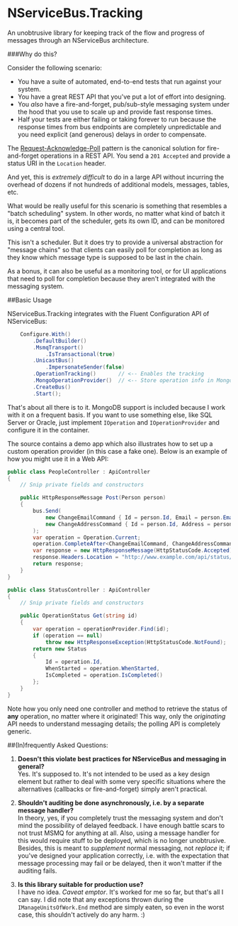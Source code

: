 NServiceBus.Tracking
====================

An unobtrusive library for keeping track of the flow and progress of messages through an NServiceBus architecture.

###Why do this?

Consider the following scenario:

  * You have a suite of automated, end-to-end tests that run against your system.
  * You have a great REST API that you've put a lot of effort into designing.
  * You *also* have a fire-and-forget, pub/sub-style messaging system under the hood that you use to scale up and provide fast response times.
  * Half your tests are either failing or taking forever to run because the response times from bus endpoints are completely unpredictable and you need explicit (and generous) delays in order to compensate.

The [Request-Acknowledge-Poll](http://gorodinski.com/blog/2012/07/13/request-acknowledge-poll-with-nservicebus-and-aspnet-webapi/) pattern is the canonical solution for fire-and-forget operations in a REST API. You send a `201 Accepted` and provide a status URI in the `Location` header.

And yet, this is *extremely difficult* to do in a large API without incurring the overhead of dozens if not hundreds of additional models, messages, tables, etc.

What would be really useful for this scenario is something that resembles a "batch scheduling" system. In other words, no matter what kind of batch it is, it becomes part of the scheduler, gets its own ID, and can be monitored using a central tool.

This isn't a scheduler. But it does try to provide a universal abstraction for "message chains" so that clients can easily poll for completion as long as they know which message type is supposed to be last in the chain.

As a bonus, it can also be useful as a monitoring tool, or for UI applications that need to poll for completion because they aren't integrated with the messaging system.

##Basic Usage

NServiceBus.Tracking integrates with the Fluent Configuration API of NServiceBus:

```c#
    Configure.With()
        .DefaultBuilder()
        .MsmqTransport()
            .IsTransactional(true)
        .UnicastBus()
            .ImpersonateSender(false)
        .OperationTracking()       // <-- Enables the tracking
        .MongoOperationProvider()  // <-- Store operation info in MongoDB
        .CreateBus()
	    .Start();
```

That's about all there is to it. MongoDB support is included because I work with it on a frequent basis. If you want to use something else, like SQL Server or Oracle, just implement `IOperation` and `IOperationProvider` and configure it in the container.

The source contains a demo app which also illustrates how to set up a custom operation provider (in this case a fake one). Below is an example of how you might use it in a Web API:

```c#
public class PeopleController : ApiController
{
    // Snip private fields and constructors

    public HttpResponseMessage Post(Person person)
    {
        bus.Send(
            new ChangeEmailCommand { Id = person.Id, Email = person.Email },
            new ChangeAddressCommand { Id = person.Id, Address = person.Address }
        );
        var operation = Operation.Current;
        operation.CompleteAfter<ChangeEmailCommand, ChangeAddressCommand>();
        var response = new HttpResponseMessage(HttpStatusCode.Accepted);
        response.Headers.Location = "http://www.example.com/api/status/" + operation.Id;
        return response;
    }
}

public class StatusController : ApiController
{
    // Snip private fields and constructors

    public OperationStatus Get(string id)
    {
        var operation = operationProvider.Find(id);
        if (operation == null)
            throw new HttpResponseException(HttpStatusCode.NotFound);
        return new Status
        {
            Id = operation.Id,
            WhenStarted = operation.WhenStarted,
            IsCompleted = operation.IsCompleted()
        };
    }
}
```

Note how you only need one controller and method to retrieve the status of **any** operation, no matter where it originated! This way, only the *originating* API needs to understand messaging details; the polling API is completely generic.

##(In)frequently Asked Questions:

1. **Doesn't this violate best practices for NServiceBus and messaging in general?**  
   Yes. It's supposed to. It's not intended to be used as a key design element but rather to deal with some very specific situations where the alternatives (callbacks or fire-and-forget) simply aren't practical.

2. **Shouldn't auditing be done asynchronously, i.e. by a separate message handler?**  
   In theory, yes, if you completely trust the messaging system and don't mind the possibility of delayed feedback. I have enough battle scars to not trust MSMQ for anything at all. Also, using a message handler for this would require stuff to be deployed, which is no longer unobtrusive. Besides, this is meant to *supplement* normal messaging, not *replace* it; if you've designed your application correctly, i.e. with the expectation that message processing may fail or be delayed, then it won't matter if the auditing fails.
   
3. **Is this library suitable for production use?**    
   I have no idea. *Caveat emptor*. It's worked for me so far, but that's all I can say. I did note that any exceptions thrown during the `IManageUnitsOfWork.End` method are simply eaten, so even in the worst case, this shouldn't actively do any harm. :)